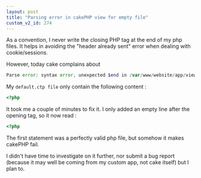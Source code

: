 ```yaml
---
layout: post
title: "Parsing error in cakePHP view for empty file"
custom_v2_id: 274
---
```


As a convention, I never write the closing PHP tag at the end of my php files.
It helps in avoiding the "header already sent" error when dealing with
cookie/sessions.

However, today cake complains about

```php
Parse error: syntax error, unexpected $end in /var/www/website/app/views/players/default.ctp on line 1
```

My `default.ctp file` only contain the following content :


```php
<?php
```

It took me a couple of minutes to fix it. I only added an empty line after the
opening tag, so it now read :


```php
<?php


```

The first statement was a perfectly valid php file, but somehow it makes
cakePHP fail.

I didn't have time to investigate on it further, nor submit a bug report
(because it may well be coming from my custom app, not cake itself) but I plan
to.

